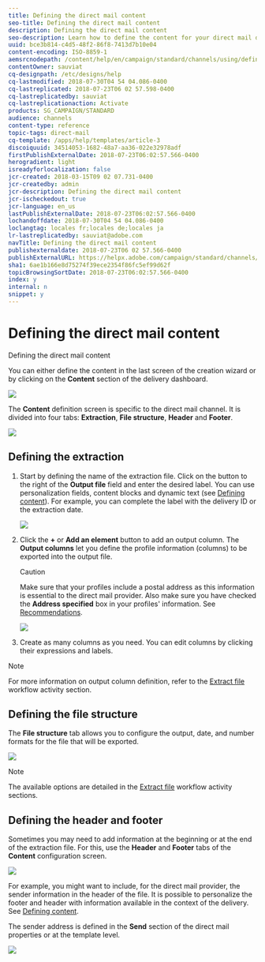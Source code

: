 ```yaml
---
title: Defining the direct mail content
seo-title: Defining the direct mail content
description: Defining the direct mail content
seo-description: Learn how to define the content for your direct mail delivery.
uuid: bce3b814-c4d5-48f2-86f8-7413d7b10e04
content-encoding: ISO-8859-1
aemsrcnodepath: /content/help/en/campaign/standard/channels/using/defining-the-direct-mail-content
contentOwner: sauviat
cq-designpath: /etc/designs/help
cq-lastmodified: 2018-07-30T04 54 04.086-0400
cq-lastreplicated: 2018-07-23T06 02 57.598-0400
cq-lastreplicatedby: sauviat
cq-lastreplicationaction: Activate
products: SG_CAMPAIGN/STANDARD
audience: channels
content-type: reference
topic-tags: direct-mail
cq-template: /apps/help/templates/article-3
discoiquuid: 34514053-1682-48a7-aa36-022e32978adf
firstPublishExternalDate: 2018-07-23T06:02:57.566-0400
herogradient: light
isreadyforlocalization: false
jcr-created: 2018-03-15T09 02 07.731-0400
jcr-createdby: admin
jcr-description: Defining the direct mail content
jcr-ischeckedout: true
jcr-language: en_us
lastPublishExternalDate: 2018-07-23T06:02:57.566-0400
lochandoffdate: 2018-07-30T04 54 04.086-0400
loclangtag: locales fr;locales de;locales ja
lr-lastreplicatedby: sauviat@adobe.com
navTitle: Defining the direct mail content
publishexternaldate: 2018-07-23T06 02 57.566-0400
publishExternalURL: https://helpx.adobe.com/campaign/standard/channels/using/defining-the-direct-mail-content.html
sha1: 6ae1b166e8d75274f39ece2354f86fc5ef99d62f
topicBrowsingSortDate: 2018-07-23T06:02:57.566-0400
index: y
internal: n
snippet: y
---
```


# Defining the direct mail content

Defining the direct mail content

You can either define the content in the last screen of the creation wizard or by clicking on the **Content** section of the delivery dashboard.

![](assets/direct_mail_6.png)

The **Content** definition screen is specific to the direct mail channel. It is divided into four tabs: **Extraction**, **File structure**, **Header** and **Footer**.

![](assets/direct_mail_11.png)

## Defining the extraction

1. Start by defining the name of the extraction file. Click on the button to the right of the **Output file** field and enter the desired label. You can use personalization fields, content blocks and dynamic text (see [Defining content](../../designing/using/example--email-personalization.md)). For example, you can complete the label with the delivery ID or the extraction date. 

   ![](assets/direct_mail_12.png)

1. Click the **+** or **Add an element** button to add an output column. The **Output columns** let you define the profile information (columns) to be exported into the output file.

   >[!CAUTION]
   >
   >Make sure that your profiles include a postal address as this information is essential to the direct mail provider. Also make sure you have checked the **Address specified** box in your profiles' information. See [Recommendations](../../channels/using/about-direct-mail.md#recommendations).

   ![](assets/direct_mail_13.png)

1. Create as many columns as you need. You can edit columns by clicking their expressions and labels.

>[!NOTE]
>
>For more information on output column definition, refer to the [Extract file](../../automating/using/extract-file.md) workflow activity section.

## Defining the file structure

The **File structure** tab allows you to configure the output, date, and number formats for the file that will be exported.

![](assets/direct_mail_14.png)

>[!NOTE]
>
>The available options are detailed in the [Extract file](../../automating/using/extract-file.md) workflow activity sections.

## Defining the header and footer

Sometimes you may need to add information at the beginning or at the end of the extraction file. For this, use the **Header** and **Footer** tabs of the **Content** configuration screen. 

![](assets/direct_mail_7.png)

For example, you might want to include, for the direct mail provider, the sender information in the header of the file. It is possible to personalize the footer and header with information available in the context of the delivery. See [Defining content](../../designing/using/example--email-personalization.md).

The sender address is defined in the **Send** section of the direct mail properties or at the template level.

![](assets/direct_mail_24.png)

